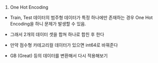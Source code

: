 1. One Hot Encoding
* Train, Test 데이터의 범주형 데이터가 특정 하나에만 존재하는 경우 One Hot Encoding을 하니 문제가 발생할 수 있음.
* 그래서 2개의 데이터 셋을 합쳐 하나로 합친 후 한다

* 만약 점수형 카테고리컬 데이터가 있으면 int64로 바꿔준다

* GB (Great) 등의 데이터를 변환해서 다시 적용해보기